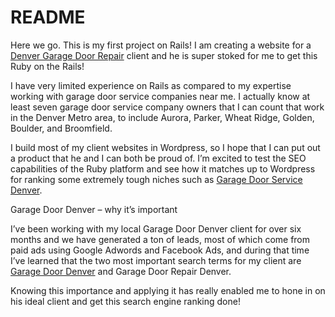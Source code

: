 # README

Here we go. This is my first project on Rails! I am creating a website for a [Denver Garage Door Repair](http://www.gbrothersgaragedoors.com) client and he is super stoked for me to get this Ruby on the Rails!

I have very limited experience on Rails as compared to my expertise working with garage door service companies near me. I actually know at least seven garage door service company owners that I can count that work in the Denver Metro area, to include Aurora, Parker, Wheat Ridge, Golden, Boulder, and Broomfield.  

I build most of my client websites in Wordpress, so I hope that I can put out a product that he and I can both be proud of. I’m excited to test the SEO capabilities of the Ruby platform and see how it matches up to Wordpress for ranking some extremely tough niches such as [Garage Door Service Denver](http://www.gbrothersgaragedoors.com).

Garage Door Denver – why it’s important

I’ve been working with my local Garage Door Denver client for over six months and we have generated a ton of leads, most of which come from paid ads using Google Adwords and Facebook Ads, and during that time I’ve learned that the two most important search terms for my client are [Garage Door Denver](http://www.gbrothersgaragedoors.com) and Garage Door Repair Denver.

Knowing this importance and applying it has really enabled me to hone in on his ideal client and get this search engine ranking done!
